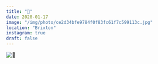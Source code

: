 ```yaml
---
title: "👑"
date: 2020-01-17
image: "/img/photo/ce2d34bfe9784f0f83fc61f7c599113c.jpg"
location: "Brixton"
instagram: true
draft: false
---
```


![👑](/img/photo/ce2d34bfe9784f0f83fc61f7c599113c.jpg)
